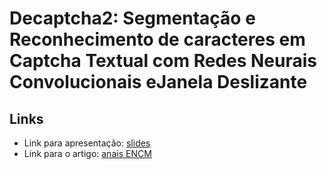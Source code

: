 # Decaptcha2:  Segmentação e Reconhecimento de caracteres em Captcha Textual com Redes Neurais Convolucionais eJanela Deslizante

## Links

- Link para apresentação: [slides][slides]
- Link para o artigo: [anais ENCM][src]

[slides]: https://docs.google.com/presentation/d/1psWgsrjiEjbSFMq9vHUbBaWy0v4w4pkLUX2JCuHmM4k/edit?usp=sharing
[src]: http://enmc.fadepe.org.br/assets/files/Anais_ENMC_2019.pdf
